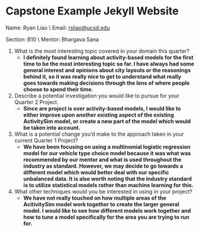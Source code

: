 # Capstone Example Jekyll Website

Name: Ryan Liao \\
Email: rsliao@ucsd.edu

Section: B10 \\
Mentor: Bhargava Sana

1. What is the most interesting topic covered in your domain this quarter?
    - **I definitely found learning about activity-based models for the first time to be the most interesting topic so far. I have always had some general interest and opinions about city layouts or the reasonings behind it, so it was really nice to get to understand what really goes towards making decisions through the lens of where people choose to spend their time.**
1. Describe a potential investigation you would like to pursue for your Quarter 2 Project.
    - **Since are project is over activity-based models, I would like to either improve upon another existing aspect of the existing ActivitySim model, or create a new part of the model which would be taken into account.**
1. What is a potential change you’d make to the approach taken in your current Quarter 1 Project?
    - **We have been focusing on using a multinomial logistic regression model for our vehicle type choice model because it was what was recommended by our mentor and what is used throughout the industry as standard. However, we may decide to go towards a different model which would better deal with our specific unbalanced data. It is also worth noting that the industry standard is to utilize statistical models rather than machine learning for this.**
1. What other techniques would you be interested in using in your project?
    - **We have not really touched on how multiple areas of the AcitivitySim model work together to create the larger general model. I would like to see how different models work together and how to tune a model specifically for the area you are trying to run for.**

